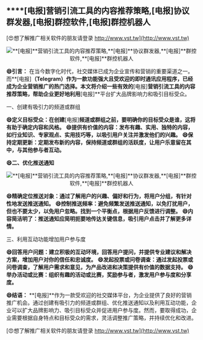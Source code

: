 ## ****[电报]**营销引流工具的内容推荐策略,**[电报]**协议群发器,**[电报]**群控软件,**[电报]**群控机器人**

[😍想了解推广相关软件的朋友请登录 http://www.vst.tw](http://www.vst.tw)

 <center><img src="https://vst.tw/MP4/tuiguang/png/4.png" alt="**[电报]**营销引流工具的内容推荐策略,**[电报]**协议群发器,**[电报]**群控软件,**[电报]**群控机器人"></center>

**😄引言：**
在当今数字化时代，社交媒体已成为企业宣传和营销的重要渠道之一。而**[电报]**（Telegram）作为一款功能强大且受欢迎的即时通讯应用程序，已经成为企业营销推广的热门选择。本文将介绍一些有效的**[电报]**营销引流工具的内容推荐策略，帮助企业更好地利用**[电报]**平台扩大品牌影响力和吸引目标受众。

一、创建有吸引力的频道或群组

**😄定义目标受众：在创建**[电报]**频道或群组之前，要明确你的目标受众是谁，这将有助于确定内容和风格。**
**😄提供有价值的内容：发布有趣、实用、独特的内容，如行业知识、专家观点、实用技巧等，以吸引用户关注并激发他们的兴趣。**
**😄保持定期更新：定期发布新的内容，保持频道或群组的活跃度，让用户乐意留在其中，与其他参与者互动。**

**😄二、优化推送通知**

 <center><img src="https://vst.tw/MP4/tuiguang/png/6.png" alt="**[电报]**营销引流工具的内容推荐策略,**[电报]**协议群发器,**[电报]**群控软件,**[电报]**群控机器人"></center>

**😄精确定位推送对象：通过了解用户的兴趣、偏好和行为，将用户分组，有针对性地发送推送通知。**
**😄控制推送频率：避免频繁发送推送通知，以免打扰用户，但也不要太少，以免用户忽略。找到一个平衡点，根据用户反馈进行调整。**
**😄内容简洁明了：推送通知应简明扼要地传达关键信息，吸引用户点击并了解更多详情。**

三、利用互动功能增加用户参与度

**😄回答用户问题：建立积极的互动环境，回答用户提问，并提供专业建议和解决方案，增加用户对你的信任和忠诚度。**
**😄发起投票或问卷调查：通过发起投票或问卷调查，了解用户需求和意见，为产品改进和决策提供有价值的数据支持。**
**😄举办活动或比赛：组织有趣的活动或比赛，奖励参与者，激发用户参与度和分享度。**

**😄结语：**
**[电报]**作为一款受欢迎的社交媒体平台，为企业提供了良好的营销推广机会。通过创建有吸引力的频道或群组、优化推送通知以及利用互动功能，企业可以扩大品牌影响力、吸引目标受众并促进用户参与度。然而，要取得成功，企业需要根据自身特点和目标受众的需求，灵活调整推广策略，并持续优化和改进。

[😍想了解推广相关软件的朋友请登录 http://www.vst.tw](http://www.vst.tw)



